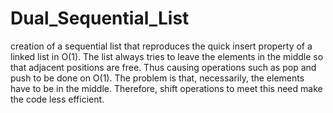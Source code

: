# Dual_Sequential_List
creation of a sequential list that reproduces the quick insert property of a linked list in O(1). The list always tries to leave the elements in the middle so that adjacent positions are free. Thus causing operations such as pop and push to be done on O(1). The problem is that, necessarily, the elements have to be in the middle. Therefore, shift operations to meet this need make the code less efficient.

